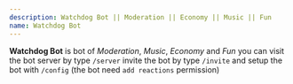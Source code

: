 ```yaml
---
description: Watchdog Bot || Moderation || Economy || Music || Fun
name: Watchdog Bot
---
```


**Watchdog Bot** is bot of *Moderation*, *Music*, *Economy* and *Fun* you can visit the bot server by type `/server` invite the bot by type `/invite` and setup the bot with `/config` (the bot need `add reactions` permission)
